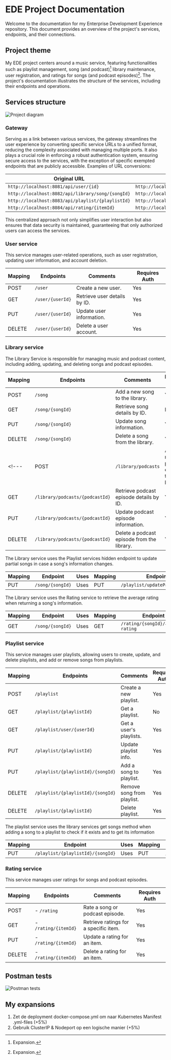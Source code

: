 # EDE Project Documentation

Welcome to the documentation for my Enterprise Development Experience repository. This document provides an overview of the project's services, endpoints, and their connections.

## Project theme

My EDE project centers around a music service, featuring functionalities such as playlist management, song (and podcast)[^1] library maintenance, user registration, and ratings for songs (and podcast episodes)[^1]. The project's documentation illustrates the structure of the services, including their endpoints and operations.

[^1]: Expansion.
## Services structure

![Project diagram](projectDiagram.png)

### Gateway

Serving as a link between various services, the gateway streamlines the user experience by converting specific service URLs to a unified format, reducing the complexity associated with managing multiple ports. It also plays a crucial role in enforcing a robust authentication system, ensuring secure access to the services, with the exception of specific exempted endpoints that are publicly accessible. 
Examples of URL conversions:

| Original URL                                    | Converted URL                              |
| ---------------------------------------------- | ---------------------------------------- |
| `http://localhost:8081/api/user/{id}`           | `http://localhost:8080/user/{id}`         |
| `http://localhost:8082/api/library/song/{songId}` | `http://localhost:8080/song/{songId}`     |
| `http://localhost:8083/api/playlist/{playlistId}` | `http://localhost:8080/playlist/{playlistId}` |
| `http://localhost:8084/api/rating/{itemId}`     | `http://localhost:8080/rating/{itemId}`   |


This centralized approach not only simplifies user interaction but also ensures that data security is maintained, guaranteeing that only authorized users can access the services.

### User service

This service manages user-related operations, such as user registration, updating user information, and account deletion.

| Mapping | Endpoints        | Comments                     | Requires Auth |
| ------- | ---------------- | ---------------------------- | ------------- |
| POST    | `/user`          | Create a new user.           | Yes            |
| GET     | `/user/{userId}` | Retrieve user details by ID. | Yes            |
| PUT     | `/user/{userId}` | Update user information.     | Yes            |
| DELETE  | `/user/{userId}` | Delete a user account.       | Yes            |

### Library service

The Library Service is responsible for managing music and podcast content, including adding, updating, and deleting songs and podcast episodes.

| Mapping | Endpoints                       | Comments                                   | Requires Auth |
| --------- | ------------------------------- | ------------------------------------------ | ------------------- |
| POST      | `/song`                 | Add a new song to the library.             | Yes |
| GET       | `/song/{songId}`        | Retrieve song details by ID.               | No |
| PUT       | `/song/{songId}`        | Update song information.                   | Yes |
| DELETE    | `/song/{songId}`        | Delete a song from the library.            | Yes |
<!---| POST      | `/library/podcasts`             | Add a new podcast episode to the library.  | Yes |
| GET       | `/library/podcasts/{podcastId}` | Retrieve podcast episode details by ID.    | Yes |
| PUT       | `/library/podcasts/{podcastId}` | Update podcast episode information.        | Yes |
| DELETE    | `/library/podcasts/{podcastId}` | Delete a podcast episode from the library. | Yes |-->

The Library service uses the Playlist services hidden endpoint to update partial songs in case a song's information changes.

| Mapping | Endpoint              | Uses    | Mapping | Endpoint |
| ------- | ---------------------- | ------- | -------- | ------------- |
| PUT     | `/song/{songId}`       | Uses       | PUT      | `/playlist/updatePartialSongs` | Special non-public method used by the library to update partial song data if a song were to get updated | Not accessible |

The Library service uses the Rating service to retrieve the average rating when returning a song's information.

| Mapping | Endpoint          | Uses   | Mapping | Endpoint |
| ------- | ------------------ | ------ | -------- | ------------- |
| GET     | `/song/{songId}`    | Uses      | GET     | `/rating/{songId}/average-rating` | When adding a song to a playlist, the service will ask the library service about its existence and some details about it.

### Playlist service

This service manages user playlists, allowing users to create, update, and delete playlists, and add or remove songs from playlists.

| Mapping | Endpoints                         | Comments                   | Requires Auth |
| --------- | --------------------------------- | -------------------------- | ------------------- |
| POST      | `/playlist`                       | Create a new playlist.     | Yes |
| GET       | `/playlist/{playlistId}`          | Get a playlist.            | No |
| GET       | `/playlist/user/{userId}`         | Get a user's playlists.    | Yes |
| PUT       | `/playlist/{playlistId}`          | Update playlist info.      | Yes |
| PUT       | `/playlist/{playlistId}/{songId}` | Add a song to playlist.    | Yes |
| DELETE    | `/playlist/{playlistId}/{songId}` | Remove song from playlist. | Yes |
| DELETE    | `/playlist/{playlistId}`          | Delete playlist.           | Yes |


The playlist service uses the library services get songs method when adding a song to a playlist to check if it exists and to get its information

| Mapping | Endpoint                     | Uses | Mapping | Endpoint |
| ------- | ----------------------------- | ------- | -------- | ------------- |
| PUT     | `/playlist/{playlistId}/{songId}` | Uses       | PUT     | `/song/{songId}` | Special non-public method used by the library to update partial song data if a song were to get  


### Rating service

This service manages user ratings for songs and podcast episodes.

| Mapping | Endpoints          | Comments                              | Requires Auth |
| ------- | ------------------ | ------------------------------------- | ------------- |
| POST    | - `/rating`        | Rate a song or podcast episode.       | Yes            |
| GET     | - `/rating/{itemId}` | Retrieve ratings for a specific item. | Yes            |
| PUT     | - `/rating/{itemId}` | Update a rating for an item.          | Yes            |
| DELETE  | - `/rating/{itemId}` | Delete a rating for an item.          | Yes            |


## Postman tests

![Postman tests](PostmanSummary.jpg)

## My expansions

1. Zet de deployment docker-compose.yml om naar Kubernetes Manifest .yml-files (+5%)
2. Gebruik ClusterIP & Nodeport op een logische manier (+5%)

